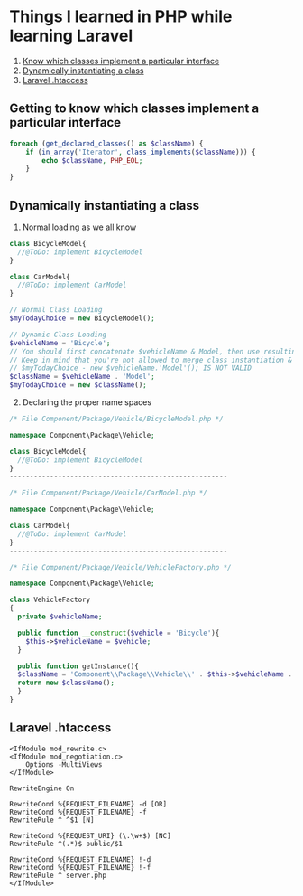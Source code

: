 # Things I learned in PHP while learning Laravel

1. [Know which classes implement a particular interface](#getting-to-know-which-classes-implement-a-particular-instance)
2. [Dynamically instantiating a class](#dynamically-instantiating-a-class)
3. [Laravel .htaccess](#laravel-.htaccess)

## Getting to know which classes implement a particular interface

```php
foreach (get_declared_classes() as $className) {
    if (in_array('Iterator', class_implements($className))) {
        echo $className, PHP_EOL;
    }
}
```

## Dynamically instantiating a class

1. Normal loading as we all know

```php
class BicycleModel{
  //@ToDo: implement BicycleModel
}

class CarModel{
  //@ToDo: implement CarModel
}

// Normal Class Loading
$myTodayChoice = new BicycleModel();

// Dynamic Class Loading
$vehicleName = 'Bicycle';
// You should first concatenate $vehicleName & Model, then use resulting variable for creating class instance.
// Keep in mind that you're not allowed to merge class instantiation & concatenation.
// $myTodayChoice - new $vehicleName.'Model'(); IS NOT VALID
$className = $vehicleName . 'Model';
$myTodayChoice = new $className();
```

2. Declaring the proper name spaces

```php
/* File Component/Package/Vehicle/BicycleModel.php */

namespace Component\Package\Vehicle;

class BicycleModel{
  //@ToDo: implement BicycleModel
}
------------------------------------------------------

/* File Component/Package/Vehicle/CarModel.php */

namespace Component\Package\Vehicle;

class CarModel{
  //@ToDo: implement CarModel
}
------------------------------------------------------

/* File Component/Package/Vehicle/VehicleFactory.php */

namespace Component\Package\Vehicle;

class VehicleFactory
{
  private $vehicleName;

  public function __construct($vehicle = 'Bicycle'){
    $this->$vehicleName = $vehicle;
  }

  public function getInstance(){
  $className = 'Component\\Package\\Vehicle\\' . $this->$vehicleName . 'Model';
  return new $className();
  }
}
```

## Laravel .htaccess

```
<IfModule mod_rewrite.c>
<IfModule mod_negotiation.c>
    Options -MultiViews
</IfModule>

RewriteEngine On

RewriteCond %{REQUEST_FILENAME} -d [OR]
RewriteCond %{REQUEST_FILENAME} -f
RewriteRule ^ ^$1 [N]

RewriteCond %{REQUEST_URI} (\.\w+$) [NC]
RewriteRule ^(.*)$ public/$1

RewriteCond %{REQUEST_FILENAME} !-d
RewriteCond %{REQUEST_FILENAME} !-f
RewriteRule ^ server.php
</IfModule>
```
